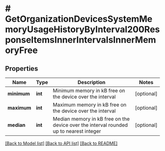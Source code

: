 # # GetOrganizationDevicesSystemMemoryUsageHistoryByInterval200ResponseItemsInnerIntervalsInnerMemoryFree

## Properties

Name | Type | Description | Notes
------------ | ------------- | ------------- | -------------
**minimum** | **int** | Minimum memory in kB free on the device over the interval | [optional]
**maximum** | **int** | Maximum memory in kB free on the device over the interval | [optional]
**median** | **int** | Median memory in kB free on the device over the interval rounded up to nearest integer | [optional]

[[Back to Model list]](../../README.md#models) [[Back to API list]](../../README.md#endpoints) [[Back to README]](../../README.md)
